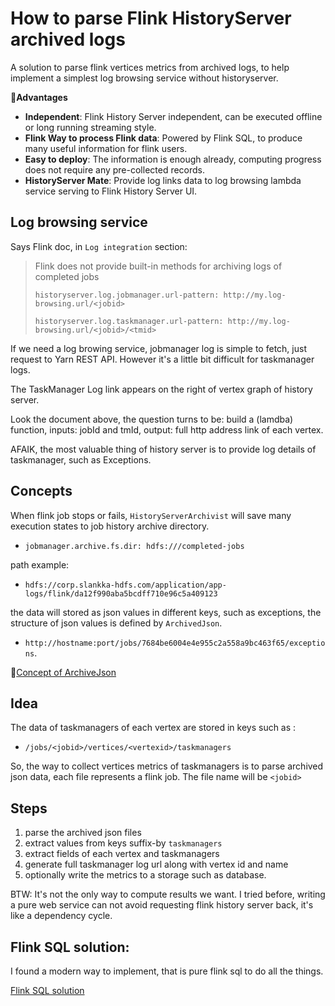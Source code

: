 # How to parse Flink HistoryServer archived logs
A solution to parse flink vertices metrics from archived logs, to help implement a simplest log browsing service without historyserver.

🚀**Advantages**
* **Independent**: Flink History Server independent, can be executed offline or long running streaming style.
* **Flink Way to process Flink data**: Powered by Flink SQL, to produce many useful information for flink users.
* **Easy to deploy**: The information is enough already, computing progress does not require any pre-collected records.
* **HistoryServer Mate**:  Provide log links data to log browsing lambda service serving to Flink History Server UI.

## Log browsing service
Says Flink doc, in `Log integration` section:
> Flink does not provide built-in methods for archiving logs of completed jobs
>
> 
>`historyserver.log.jobmanager.url-pattern: http://my.log-browsing.url/<jobid>`
> 
>`historyserver.log.taskmanager.url-pattern: http://my.log-browsing.url/<jobid>/<tmid>`

If we need a log browing service, jobmanager log is simple to fetch, just request to Yarn REST API. However it's a little bit difficult for taskmanager logs.

The TaskManager Log link appears on the right of vertex graph of history server.

Look the document above, the question turns to be: build a (lamdba) function, inputs: jobId and tmId, output: full http address link of each vertex.

AFAIK, the most valuable thing of history server is to provide log details of taskmanager, such as Exceptions.

## Concepts
When flink job stops or fails, `HistoryServerArchivist` will save many execution states to job history archive directory.

* `jobmanager.archive.fs.dir: hdfs:///completed-jobs`

path example:
  
* `hdfs://corp.slankka-hdfs.com/application/app-logs/flink/da12f990aba5bcdff710e96c5a409123`

the data will stored as json values in different keys, such as exceptions, the structure of json values is defined by `ArchivedJson`.
* `http://hostname:port/jobs/7684be6004e4e955c2a558a9bc463f65/exceptions`.

🎈[Concept of ArchiveJson](./Concept-of-ArchivedJson.md)

## Idea
The data of taskmanagers of each vertex are stored in keys such as : 
* `/jobs/<jobid>/vertices/<vertexid>/taskmanagers`

So, the way to collect vertices metrics of taskmanagers is to parse archived json data, each file represents a flink job.
The file name will be `<jobid>`

## Steps
1. parse the archived json files
2. extract values from keys suffix-by `taskmanagers`
3. extract fields of each vertex and taskmanagers
4. generate full taskmanager log url along with vertex id and name
5. optionally write the metrics to a storage such as database.

BTW: It's not the only way to compute results we want. 
I tried before, writing a pure web service can not avoid requesting flink history server back, it's like a dependency cycle.

## Flink SQL solution:
I found a modern way to implement, that is pure flink sql to do all the things.

[Flink SQL solution](./flink-sql-solution.md)



